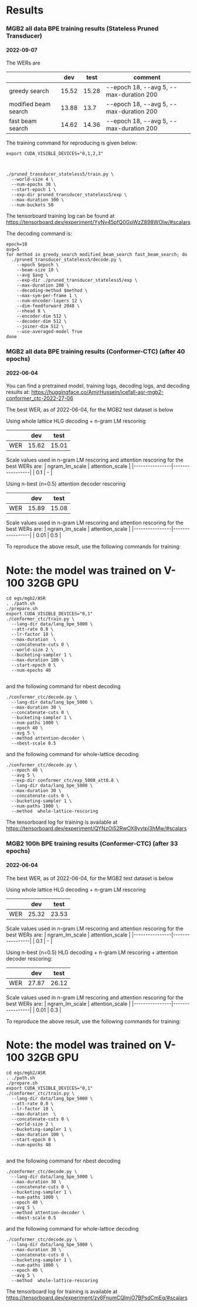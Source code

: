 # Results


### MGB2 all data BPE training results (Stateless Pruned Transducer)

#### 2022-09-07

The WERs are

|                                    |     dev    |    test    | comment                                  |
|------------------------------------|------------|------------|------------------------------------------|
|          greedy search             | 15.52      | 15.28      | --epoch 18, --avg 5, --max-duration 200 |
| modified beam search               | 13.88      | 13.7       | --epoch 18, --avg 5, --max-duration 200 |
| fast beam search                   | 14.62      | 14.36      | --epoch 18, --avg 5, --max-duration 200|

The training command for reproducing is given below:

```
export CUDA_VISIBLE_DEVICES="0,1,2,3"


  
./pruned_transducer_stateless5/train.py \
  --world-size 4 \
  --num-epochs 30 \
  --start-epoch 1 \
  --exp-dir pruned_transducer_stateless5/exp \
  --max-duration 300 \
  --num-buckets 50
```

The tensorboard training log can be found at
https://tensorboard.dev/experiment/YyNv45pfQ0GqWzZ898WOlw/#scalars

The decoding command is:
```
epoch=18
avg=5
for method in greedy_search modified_beam_search fast_beam_search; do
  ./pruned_transducer_stateless5/decode.py \
    --epoch $epoch \
	--beam-size 10 \
    --avg $avg \
    --exp-dir ./pruned_transducer_stateless5/exp \
    --max-duration 200 \
    --decoding-method $method \
    --max-sym-per-frame 1 \
    --num-encoder-layers 12 \
    --dim-feedforward 2048 \
    --nhead 8 \
    --encoder-dim 512 \
    --decoder-dim 512 \
    --joiner-dim 512 \
    --use-averaged-model True
done
```

### MGB2 all data BPE training results (Conformer-CTC) (after 40 epochs)

#### 2022-06-04

You can find a pretrained model, training logs, decoding logs, and decoding results at:
https://huggingface.co/AmirHussein/icefall-asr-mgb2-conformer_ctc-2022-27-06

The best WER, as of 2022-06-04, for the MGB2 test dataset is below

Using whole lattice HLG decoding + n-gram LM rescoring 

|     | dev        | test       |
|-----|------------|------------|
| WER | 15.62      |  15.01     |

Scale values used in n-gram LM rescoring and attention rescoring for the best WERs are:
| ngram_lm_scale | attention_scale |
|----------------|-----------------|
| 0.1            | -            |


Using n-best (n=0.5) attention decoder rescoring

|     | dev        | test       |
|-----|------------|------------|
| WER |    15.89   |  15.08     |

Scale values used in n-gram LM rescoring and attention rescoring for the best WERs are:
| ngram_lm_scale | attention_scale |
|----------------|-----------------|
| 0.01           | 0.5             |


To reproduce the above result, use the following commands for training:

# Note: the model was trained on V-100 32GB GPU

```
cd egs/mgb2/ASR
. ./path.sh
./prepare.sh
export CUDA_VISIBLE_DEVICES="0,1"
./conformer_ctc/train.py \
  --lang-dir data/lang_bpe_5000 \
  --att-rate 0.8 \
  --lr-factor 10 \
  --max-duration  \
  --concatenate-cuts 0 \
  --world-size 2 \
  --bucketing-sampler 1 \
  --max-duration 100 \ 
  --start-epoch 0 \
  --num-epochs 40
  
```

and the following command for nbest decoding

```
./conformer_ctc/decode.py \
  --lang-dir data/lang_bpe_5000 \
  --max-duration 30 \
  --concatenate-cuts 0 \
  --bucketing-sampler 1 \
  --num-paths 1000 \
  --epoch 40 \
  --avg 5 \
  --method attention-decoder \
  --nbest-scale 0.5
```

and the following command for whole-lattice decoding

```
./conformer_ctc/decode.py \
  --epoch 40 \
  --avg 5 \
  --exp-dir conformer_ctc/exp_5000_att0.8 \
  --lang-dir data/lang_bpe_5000 \
  --max-duration 30 \
  --concatenate-cuts 0 \
  --bucketing-sampler 1 \
  --num-paths 1000 \
  --method  whole-lattice-rescoring
```


The tensorboard log for training is available at
https://tensorboard.dev/experiment/QYNzOi52RwOX8yvtpl3hMw/#scalars


### MGB2 100h BPE training results (Conformer-CTC) (after 33 epochs)

#### 2022-06-04

The best WER, as of 2022-06-04, for the MGB2 test dataset is below

Using whole lattice HLG decoding + n-gram LM rescoring 

|     | dev        | test       |
|-----|------------|------------|
| WER | 25.32      |  23.53     |

Scale values used in n-gram LM rescoring and attention rescoring for the best WERs are:
| ngram_lm_scale | attention_scale |
|----------------|-----------------|
| 0.1            | -            |


Using n-best (n=0.5) HLG decoding + n-gram LM rescoring + attention decoder rescoring:

|     | dev        | test       |
|-----|------------|------------|
| WER |    27.87   |  26.12     |

Scale values used in n-gram LM rescoring and attention rescoring for the best WERs are:
| ngram_lm_scale | attention_scale |
|----------------|-----------------|
| 0.01           | 0.3             |


To reproduce the above result, use the following commands for training:

# Note: the model was trained on V-100 32GB GPU

```
cd egs/mgb2/ASR
. ./path.sh
./prepare.sh
export CUDA_VISIBLE_DEVICES="0,1"
./conformer_ctc/train.py \
  --lang-dir data/lang_bpe_5000 \
  --att-rate 0.8 \
  --lr-factor 10 \
  --max-duration  \
  --concatenate-cuts 0 \
  --world-size 2 \
  --bucketing-sampler 1 \
  --max-duration 100 \ 
  --start-epoch 0 \
  --num-epochs 40
  
```

and the following command for nbest decoding

```
./conformer_ctc/decode.py \
  --lang-dir data/lang_bpe_5000 \
  --max-duration 30 \
  --concatenate-cuts 0 \
  --bucketing-sampler 1 \
  --num-paths 1000 \
  --epoch 40 \
  --avg 5 \
  --method attention-decoder \
  --nbest-scale 0.5
```

and the following command for whole-lattice decoding

```
./conformer_ctc/decode.py \
  --lang-dir data/lang_bpe_5000 \
  --max-duration 30 \
  --concatenate-cuts 0 \
  --bucketing-sampler 1 \
  --num-paths 1000 \
  --epoch 40 \
  --avg 5 \
  --method  whole-lattice-rescoring
```

The tensorboard log for training is available at
<https://tensorboard.dev/experiment/zy6FnumCQlmiO7BPsdCmEg/#scalars>




